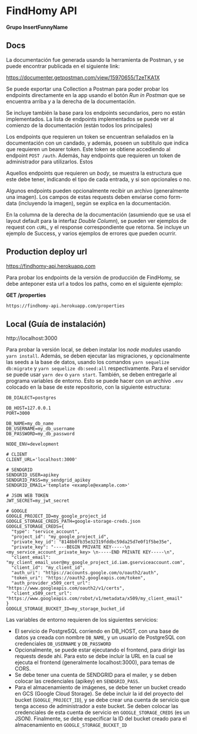 # FindHomy API

**Grupo InsertFunnyName**

## Docs

La documentación fue generada usando la herramienta de Postman, y se puede encontrar publicada en el siguiente link:

https://documenter.getpostman.com/view/15970655/TzeTKA1X

Se puede exportar una Collection a Postman para poder probar los endpoints directamente en la app usando el botón _Run in Postman_ que se encuentra arriba y a la derecha de la documentación.

Se incluye también la base para los endpoints secundarios, pero no están implementados. La lista de endpoints implementados se puede ver al comienzo de la documentación (están todos los principales)

Los endpoints que requieren un token se encuentran señalados en la documentación con un candado, y además, poseen un subtitulo que indica que requieren un bearer token. Este token se obtiene accediendo al endpoint `POST /auth`. Además, hay endpoints que requieren un token de administrador para utilizarlos. Estos

Aquellos endpoints que requieren un _body_, se muestra la estructura que este debe tener, indicando el tipo de cada entrada, y si son opcionales o no.

Algunos endpoints pueden opcionalmente recibir un archivo (generalmente una imagen). Los campos de estas requests deben enviarse como form-data (incluyendo la imagen), según se explica en la documentación.

En la columna de la derecha de la documentación (asumiendo que se usa el layout default para la interfaz _Double Column_), se pueden ver ejemplos de request con `cURL`, y el response correspondiente que retorna. Se incluye un ejemplo de Success, y varios ejemplos de errores que pueden ocurrir.

## Production deploy url

https://findhomy-api.herokuapp.com

Para probar los endpoints de la versión de producción de FindHomy, se debe anteponer esta url a todos los paths, como en el siguiente ejemplo:

**GET /properties**

```bash
https://findhomy-api.herokuapp.com/properties
```

## Local (Guía de instalación)

http://localhost:3000

Para probar la versión local, se deben instalar los _node modules_ usando `yarn install`. Además, se deben ejecutar las migraciones, y opcionalmente las seeds a la base de datos, usando los comandos `yarn sequelize db:migrate` y `yarn sequelize db:seed:all` respectivamente. Para el servidor se puede usar `yarn dev` o `yarn start`. También, se deben entregarle al programa variables de entorno. Esto se puede hacer con un archivo `.env` colocado en la base de este repositorio, con la siguiente estructura:

```env
DB_DIALECT=postgres

DB_HOST=127.0.0.1
PORT=3000

DB_NAME=my_db_name
DB_USERNAME=my_db_username
DB_PASSWORD=my_db_password

NODE_ENV=development

# CLIENT
CLIENT_URL='localhost:3000'

# SENDGRID
SENDGRID_USER=apikey
SENDGRID_PASS=my_sendgrid_apikey
SENDGRID_EMAIL='template <example@example.com>'

# JSON WEB TOKEN
JWT_SECRET=my_jwt_secret

# GOOGLE
GOOGLE_PROJECT_ID=my_google_project_id
GOOGLE_STORAGE_CREDS_PATH=google-storage-creds.json
GOOGLE_STORAGE_CREDS={
  "type": "service_account",
  "project_id": "my_google_project_id",
  "private_key_id": "8148b0fb35e32319fddbc59da25d7e0f1f5be35e",
  "private_key": "-----BEGIN PRIVATE KEY-----\n <my_service_account_private_key> \n-----END PRIVATE KEY-----\n",
  "client_email": "my_client_email_user@my_google_project_id.iam.gserviceaccount.com",
  "client_id": "my_client_id",
  "auth_uri": "https://accounts.google.com/o/oauth2/auth",
  "token_uri": "https://oauth2.googleapis.com/token",
  "auth_provider_x509_cert_url": "https://www.googleapis.com/oauth2/v1/certs",
  "client_x509_cert_url": "https://www.googleapis.com/robot/v1/metadata/x509/my_client_email"
}
GOOGLE_STORAGE_BUCKET_ID=my_storage_bucket_id
```

Las variables de entorno requieren de los siguientes servicios:
- El servicio de PostgreSQL corriendo en DB_HOST, con una base de datos ya creada con nombre `DB_NAME`, y un usuario de PostgreSQL con credenciales `DB_USERNAME` y `DB_PASSWORD`
- Opcionalmente, se puede estar ejecutando el frontend, para dirigir las requests desde ahí. Para esto se debe incluir la URL en la cual se ejecuta el frontend (generalmente localhost:3000), para temas de CORS.
- Se debe tener una cuenta de SENDGRID para el mailer, y se deben colocar las credenciales (apikey) en `SENDGRID_PASS`.
- Para el almacenamiento de imágenes, se debe tener un bucket creado en GCS (Google Cloud Storage). Se debe incluir la id del proyecto del bucket (`GOOGLE_PROJECT_ID`), y se debe crear una cuenta de servicio que tenga acceso de administrador a este bucket. Se deben colocar las credenciales de esta cuenta de servicio en `GOOGLE_STORAGE_CREDS` (es un JSON). Finalmente, se debe especificar la ID del bucket creado para el almacenamiento en `GOOGLE_STORAGE_BUCKET_ID`
